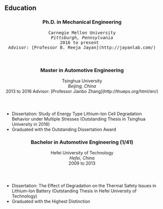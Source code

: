 <section class="thirteen columns" markdown="1">

# Education

<article>
<header>
<h1>Ph.D. in Mechanical Engineering</h1>
<pre>
<span>Carnegie Mellon University</span>
<span><address>Pittsburgh, Pennsylvania</address><time>2016 to present</time></span>  
<span>Advisor: [Professor B. Reeja Jayan](http://jayanlab.com/)</span>
</header>
</article>

<article markdown="1">
<header>
<h1>Master in Automotive Engineering</h1>
<span>Tsinghua University </span>
<span><address>Beijing, China</address><time>2013 to 2016</time></span>  
<span>Advisor: [Professor Jianbo Zhang](http://thueps.org/html/en/)</span>
</header>

* Dissertation: Study of Energy Type Lithium-Ion Cell Degradation Behavior under Multiple Stresses (Outstanding Thesis in Tsinghua University in 2016)
* Graduated with the Outstanding Dissertation Award

</article>
<article markdown="1">
<header>
<h1>Bachelor in Automotive Engineering (1/41)</h1>
<span>Hefei University of Technology</span>
<span><address>Hefei, China</address><time>2009 to 2013</time></span>
</header>

* Dissertation: The Effect of Degradation on the Thermal Safety Issues in Lithium-Ion Battery (Outstanding Thesis in Hefei University of Technology)
* Graduated with the Highest Distinction
</pre>
</article>
</section>
